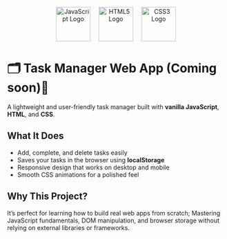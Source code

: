 <p align="center">
  <img src="https://upload.wikimedia.org/wikipedia/commons/6/6a/JavaScript-logo.png" alt="JavaScript Logo" width="80" style="margin-right: 15px;">
  <img src="https://upload.wikimedia.org/wikipedia/commons/6/61/HTML5_logo_and_wordmark.svg" alt="HTML5 Logo" width="80" style="margin-right: 15px;">
  <img src="https://upload.wikimedia.org/wikipedia/commons/d/d5/CSS3_logo_and_wordmark.svg" alt="CSS3 Logo" width="80">
</p>

# 🗂️ Task Manager Web App (Coming soon)📝

A lightweight and user-friendly task manager built with **vanilla JavaScript**, **HTML**, and **CSS**.

## What It Does

- Add, complete, and delete tasks easily  
- Saves your tasks in the browser using **localStorage**  
- Responsive design that works on desktop and mobile  
- Smooth CSS animations for a polished feel  

## Why This Project?

It’s perfect for learning how to build real web apps from scratch; Mastering JavaScript fundamentals, DOM manipulation, and browser storage without relying on external libraries or frameworks.